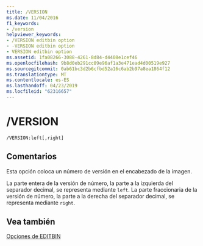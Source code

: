 ```yaml
---
title: /VERSION
ms.date: 11/04/2016
f1_keywords:
- /version
helpviewer_keywords:
- /VERSION editbin option
- -VERSION editbin option
- VERSION editbin option
ms.assetid: 1fa08266-3088-4261-8d84-d4408e1cef46
ms.openlocfilehash: 9b8d0eb291cc09e96af1a3e471ead4d00519e927
ms.sourcegitcommit: 0ab61bc3d2b6cfbd52a16c6ab2b97a8ea1864f12
ms.translationtype: MT
ms.contentlocale: es-ES
ms.lasthandoff: 04/23/2019
ms.locfileid: "62316657"
---
```

# <a name="version"></a>/VERSION

```
/VERSION:left[,right]
```

## <a name="remarks"></a>Comentarios

Esta opción coloca un número de versión en el encabezado de la imagen.

La parte entera de la versión de número, la parte a la izquierda del separador decimal, se representa mediante `left`. La parte fraccionaria de la versión de número, la parte a la derecha del separador decimal, se representa mediante `right`.

## <a name="see-also"></a>Vea también

[Opciones de EDITBIN](editbin-options.md)
